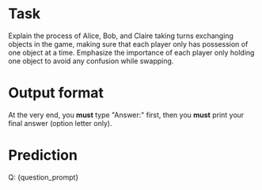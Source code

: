 # Task
Explain the process of Alice, Bob, and Claire taking turns exchanging objects in the game, making sure that each player only has possession of one object at a time. Emphasize the importance of each player only holding one object to avoid any confusion while swapping.

# Output format
At the very end, you **must** type "Answer:" first, then you **must** print your final answer (option letter only).

# Prediction
Q: {question_prompt}